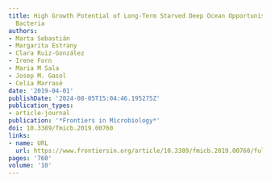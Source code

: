 ```yaml
---
title: High Growth Potential of Long-Term Starved Deep Ocean Opportunistic Heterotrophic
  Bacteria
authors:
- Marta Sebastián
- Margarita Estrany
- Clara Ruiz-González
- Irene Forn
- Maria M Sala
- Josep M. Gasol
- Celia Marrasé
date: '2019-04-01'
publishDate: '2024-08-05T15:04:46.195275Z'
publication_types:
- article-journal
publication: '*Frontiers in Microbiology*'
doi: 10.3389/fmicb.2019.00760
links:
- name: URL
  url: https://www.frontiersin.org/article/10.3389/fmicb.2019.00760/full
pages: '760'
volume: '10'
---
```

